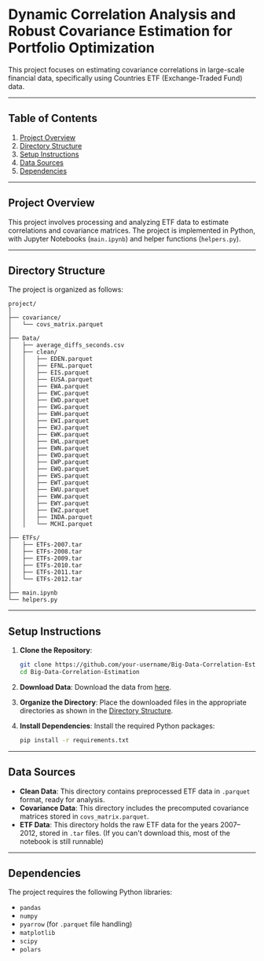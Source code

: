 # Dynamic Correlation Analysis and Robust Covariance Estimation for Portfolio Optimization

This project focuses on estimating covariance correlations in large-scale financial data, specifically using Countries ETF (Exchange-Traded Fund) data.

---

## Table of Contents
1. [Project Overview](#project-overview)
2. [Directory Structure](#directory-structure)
3. [Setup Instructions](#setup-instructions)
4. [Data Sources](#data-sources)
5. [Dependencies](#dependencies)


---

## Project Overview
This project involves processing and analyzing ETF data to estimate correlations and covariance matrices. The project is implemented in Python, with Jupyter Notebooks (`main.ipynb`) and helper functions (`helpers.py`).

---

## Directory Structure
The project is organized as follows:

```
project/
│
├── covariance/
│   └── covs_matrix.parquet
│
├── Data/
│   ├── average_diffs_seconds.csv
│   ├── clean/
│   │   ├── EDEN.parquet
│   │   ├── EFNL.parquet
│   │   ├── EIS.parquet
│   │   ├── EUSA.parquet
│   │   ├── EWA.parquet
│   │   ├── EWC.parquet
│   │   ├── EWD.parquet
│   │   ├── EWG.parquet
│   │   ├── EWH.parquet
│   │   ├── EWI.parquet
│   │   ├── EWJ.parquet
│   │   ├── EWK.parquet
│   │   ├── EWL.parquet
│   │   ├── EWN.parquet
│   │   ├── EWO.parquet
│   │   ├── EWP.parquet
│   │   ├── EWQ.parquet
│   │   ├── EWS.parquet
│   │   ├── EWT.parquet
│   │   ├── EWU.parquet
│   │   ├── EWW.parquet
│   │   ├── EWY.parquet
│   │   ├── EWZ.parquet
│   │   ├── INDA.parquet
│   │   └── MCHI.parquet
│
├── ETFs/
│   ├── ETFs-2007.tar
│   ├── ETFs-2008.tar
│   ├── ETFs-2009.tar
│   ├── ETFs-2010.tar
│   ├── ETFs-2011.tar
│   └── ETFs-2012.tar
│
├── main.ipynb
└── helpers.py
```

---

## Setup Instructions
1. **Clone the Repository**:
    ```bash
    git clone https://github.com/your-username/Big-Data-Correlation-Estimation.git
    cd Big-Data-Correlation-Estimation
    ```

2. **Download Data**: 
    Download the data from [here](https://epflch-my.sharepoint.com/:f:/g/personal/marco_giuliano_epfl_ch/Em55qhuee0lCl_JVPt6oySUBSbI7H1U7N5mllwGwEMvskw?e=Nti7E1).

3. **Organize the Directory**: 
    Place the downloaded files in the appropriate directories as shown in the [Directory Structure](#directory-structure).

4. **Install Dependencies**: 
    Install the required Python packages:
    ```bash
    pip install -r requirements.txt
    ```

---

## Data Sources

- **Clean Data**: This directory contains preprocessed ETF data in `.parquet` format, ready for analysis.
- **Covariance Data**: This directory includes the precomputed covariance matrices stored in `covs_matrix.parquet`.
- **ETF Data**: This directory holds the raw ETF data for the years 2007–2012, stored in `.tar` files. (If you can't download this, most of the notebook is still runnable)

---

## Dependencies
The project requires the following Python libraries:

- `pandas`
- `numpy`
- `pyarrow` (for `.parquet` file handling)
- `matplotlib` 
- `scipy`
- `polars`
